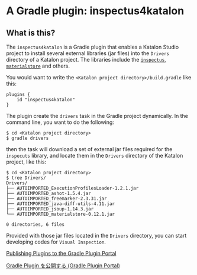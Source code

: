 # A Gradle plugin: inspectus4katalon

## What is this?

The `inspectus4katalon` is a Gradle plugin that enables a Katalon Studio project to install several external libraries (jar files) into the `Drivers` directory of a Katalon project. The libraries include the [`inspectus`](https://github.com/kazurayam/inspectus), [`materialstore`](https://github.com/kazurayam/materialstore) and others.

You would want to write the `<Katalon project directory>/build.gradle` like this:

```
plugins {
    id "inspectus4katalon"
}
```

The plugin create the `drivers` task in the Gradle project dynamically. In the command line, you want to do the following:

```
$ cd <Katalon project directory>
$ gradle drivers
``` 

then the task will download a set of external jar files required for the `inspecuts` library, and locate them in the `Drivers` directory of the Katalon project, like this:

```
$ cd <Katalon project directory>
$ tree Drivers/
Drivers/
├── AUTOIMPORTED_ExecutionProfilesLoader-1.2.1.jar
├── AUTOIMPORTED_ashot-1.5.4.jar
├── AUTOIMPORTED_freemarker-2.3.31.jar
├── AUTOIMPORTED_java-diff-utils-4.11.jar
├── AUTOIMPORTED_jsoup-1.14.3.jar
└── AUTOIMPORTED_materialstore-0.12.1.jar

0 directories, 6 files
```

Provided with those jar files located in the `Drivers` directory, you can start developing codes for `Visual Inspection`.



[Publishing Plugins to the Gradle Plugin Portal](https://docs.gradle.org/current/userguide/publishing_gradle_plugins.html)

[Gradle Plugin を公開する (Gradle Plugin Portal)](https://qiita.com/irgaly/items/be46b93df477df668ab7)
